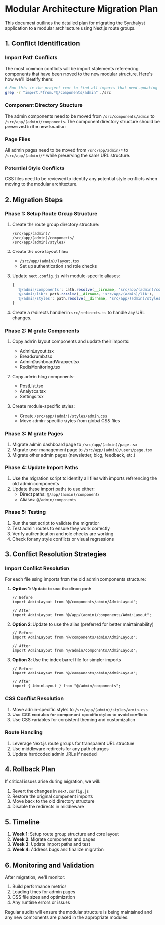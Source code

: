 # Modular Architecture Migration Plan

This document outlines the detailed plan for migrating the Synthalyst application to a modular architecture using Next.js route groups.

## 1. Conflict Identification

### Import Path Conflicts

The most common conflicts will be import statements referencing components that have been moved to the new modular structure. Here's how we'll identify them:

```bash
# Run this in the project root to find all imports that need updating
grep -r "import.*from.*@/components/admin" ./src
```

### Component Directory Structure

The admin components need to be moved from `/src/components/admin` to `/src/app/(admin)/components`. The component directory structure should be preserved in the new location.

### Page Files

All admin pages need to be moved from `/src/app/admin/*` to `/src/app/(admin)/*` while preserving the same URL structure.

### Potential Style Conflicts

CSS files need to be reviewed to identify any potential style conflicts when moving to the modular architecture.

## 2. Migration Steps

### Phase 1: Setup Route Group Structure

1. Create the route group directory structure:

   ```
   /src/app/(admin)/
   /src/app/(admin)/components/
   /src/app/(admin)/styles/
   ```

2. Create the core layout files:

   - `/src/app/(admin)/layout.tsx`
   - Set up authentication and role checks

3. Update `next.config.js` with module-specific aliases:

   ```js
   {
     '@/admin/components': path.resolve(__dirname, 'src/app/(admin)/components'),
     '@/admin/lib': path.resolve(__dirname, 'src/app/(admin)/lib'),
     '@/admin/styles': path.resolve(__dirname, 'src/app/(admin)/styles'),
   }
   ```

4. Create a redirects handler in `src/redirects.ts` to handle any URL changes.

### Phase 2: Migrate Components

1. Copy admin layout components and update their imports:

   - AdminLayout.tsx
   - Breadcrumb.tsx
   - AdminDashboardWrapper.tsx
   - RedisMonitoring.tsx

2. Copy admin blog components:

   - PostList.tsx
   - Analytics.tsx
   - Settings.tsx

3. Create module-specific styles:
   - Create `/src/app/(admin)/styles/admin.css`
   - Move admin-specific styles from global CSS files

### Phase 3: Migrate Pages

1. Migrate admin dashboard page to `/src/app/(admin)/page.tsx`
2. Migrate user management page to `/src/app/(admin)/users/page.tsx`
3. Migrate other admin pages (newsletter, blog, feedback, etc.)

### Phase 4: Update Import Paths

1. Use the migration script to identify all files with imports referencing the old admin components
2. Update these import paths to use either:
   - Direct paths: `@/app/(admin)/components`
   - Aliases: `@/admin/components`

### Phase 5: Testing

1. Run the test script to validate the migration
2. Test admin routes to ensure they work correctly
3. Verify authentication and role checks are working
4. Check for any style conflicts or visual regressions

## 3. Conflict Resolution Strategies

### Import Conflict Resolution

For each file using imports from the old admin components structure:

1. **Option 1**: Update to use the direct path

   ```tsx
   // Before
   import AdminLayout from "@/components/admin/AdminLayout";

   // After
   import AdminLayout from "@/app/(admin)/components/AdminLayout";
   ```

2. **Option 2**: Update to use the alias (preferred for better maintainability)

   ```tsx
   // Before
   import AdminLayout from "@/components/admin/AdminLayout";

   // After
   import AdminLayout from "@/admin/components/AdminLayout";
   ```

3. **Option 3**: Use the index barrel file for simpler imports

   ```tsx
   // Before
   import AdminLayout from "@/components/admin/AdminLayout";

   // After
   import { AdminLayout } from "@/admin/components";
   ```

### CSS Conflict Resolution

1. Move admin-specific styles to `/src/app/(admin)/styles/admin.css`
2. Use CSS modules for component-specific styles to avoid conflicts
3. Use CSS variables for consistent theming and customization

### Route Handling

1. Leverage Next.js route groups for transparent URL structure
2. Use middleware redirects for any path changes
3. Update hardcoded admin URLs if needed

## 4. Rollback Plan

If critical issues arise during migration, we will:

1. Revert the changes in `next.config.js`
2. Restore the original component imports
3. Move back to the old directory structure
4. Disable the redirects in middleware

## 5. Timeline

1. **Week 1**: Setup route group structure and core layout
2. **Week 2**: Migrate components and pages
3. **Week 3**: Update import paths and test
4. **Week 4**: Address bugs and finalize migration

## 6. Monitoring and Validation

After migration, we'll monitor:

1. Build performance metrics
2. Loading times for admin pages
3. CSS file sizes and optimization
4. Any runtime errors or issues

Regular audits will ensure the modular structure is being maintained and any new components are placed in the appropriate modules.
